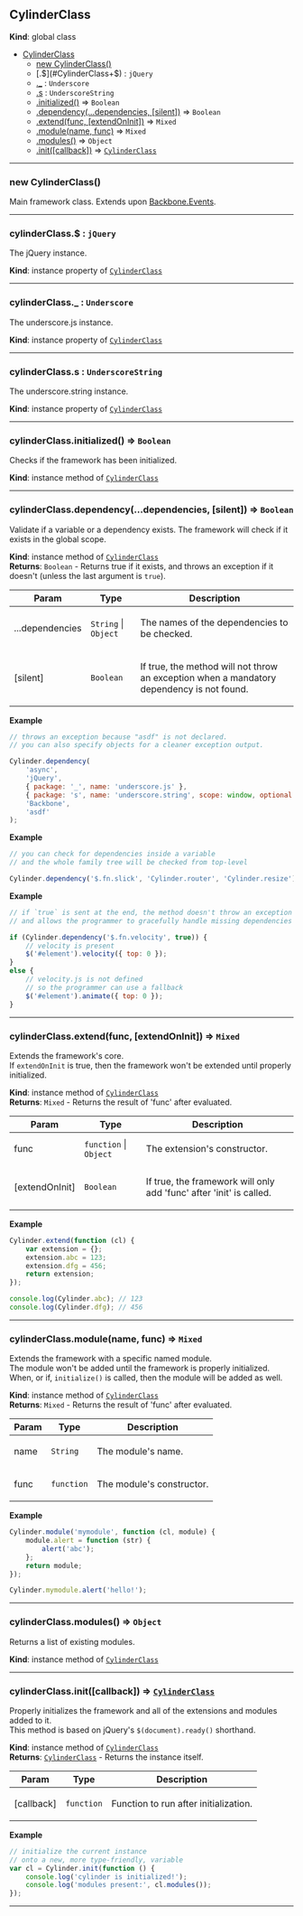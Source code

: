 <a name="CylinderClass"></a>

## CylinderClass
**Kind**: global class  

* [CylinderClass](#CylinderClass)
    * [new CylinderClass()](#new_CylinderClass_new)
    * [.$](#CylinderClass+$) : <code>jQuery</code>
    * [._](#CylinderClass+_) : <code>Underscore</code>
    * [.s](#CylinderClass+s) : <code>UnderscoreString</code>
    * [.initialized()](#CylinderClass+initialized) ⇒ <code>Boolean</code>
    * [.dependency(...dependencies, [silent])](#CylinderClass+dependency) ⇒ <code>Boolean</code>
    * [.extend(func, [extendOnInit])](#CylinderClass+extend) ⇒ <code>Mixed</code>
    * [.module(name, func)](#CylinderClass+module) ⇒ <code>Mixed</code>
    * [.modules()](#CylinderClass+modules) ⇒ <code>Object</code>
    * [.init([callback])](#CylinderClass+init) ⇒ <code>[CylinderClass](#CylinderClass)</code>


* * *

<a name="new_CylinderClass_new"></a>

### new CylinderClass()
Main framework class.Extends upon [Backbone.Events](http://backbonejs.org/#Events).


* * *

<a name="CylinderClass+$"></a>

### cylinderClass.$ : <code>jQuery</code>
The jQuery instance.

**Kind**: instance property of <code>[CylinderClass](#CylinderClass)</code>  

* * *

<a name="CylinderClass+_"></a>

### cylinderClass._ : <code>Underscore</code>
The underscore.js instance.

**Kind**: instance property of <code>[CylinderClass](#CylinderClass)</code>  

* * *

<a name="CylinderClass+s"></a>

### cylinderClass.s : <code>UnderscoreString</code>
The underscore.string instance.

**Kind**: instance property of <code>[CylinderClass](#CylinderClass)</code>  

* * *

<a name="CylinderClass+initialized"></a>

### cylinderClass.initialized() ⇒ <code>Boolean</code>
Checks if the framework has been initialized.

**Kind**: instance method of <code>[CylinderClass](#CylinderClass)</code>  

* * *

<a name="CylinderClass+dependency"></a>

### cylinderClass.dependency(...dependencies, [silent]) ⇒ <code>Boolean</code>
Validate if a variable or a dependency exists.The framework will check if it exists in the global scope.

**Kind**: instance method of <code>[CylinderClass](#CylinderClass)</code>  
**Returns**: <code>Boolean</code> - Returns true if it exists, and throws an exception if it doesn't (unless the last argument is <code>true</code>).  
<table>
  <thead>
    <tr>
      <th>Param</th><th>Type</th><th>Description</th>
    </tr>
  </thead>
  <tbody>
<tr>
    <td>...dependencies</td><td><code>String</code> | <code>Object</code></td><td><p>The names of the dependencies to be checked.</p>
</td>
    </tr><tr>
    <td>[silent]</td><td><code>Boolean</code></td><td><p>If true, the method will not throw an exception when a mandatory dependency is not found.</p>
</td>
    </tr>  </tbody>
</table>

**Example**  
```js
// throws an exception because "asdf" is not declared.// you can also specify objects for a cleaner exception output.Cylinder.dependency(    'async',    'jQuery',    { package: '_', name: 'underscore.js' },    { package: 's', name: 'underscore.string', scope: window, optional: true },    'Backbone',    'asdf');
```
**Example**  
```js
// you can check for dependencies inside a variable// and the whole family tree will be checked from top-levelCylinder.dependency('$.fn.slick', 'Cylinder.router', 'Cylinder.resize');
```
**Example**  
```js
// if `true` is sent at the end, the method doesn't throw an exception// and allows the programmer to gracefully handle missing dependenciesif (Cylinder.dependency('$.fn.velocity', true)) {    // velocity is present    $('#element').velocity({ top: 0 });}else {    // velocity.js is not defined    // so the programmer can use a fallback    $('#element').animate({ top: 0 });}
```

* * *

<a name="CylinderClass+extend"></a>

### cylinderClass.extend(func, [extendOnInit]) ⇒ <code>Mixed</code>
Extends the framework's core.<br />If <code>extendOnInit</code> is true, then the framework won't be extended until properly initialized.

**Kind**: instance method of <code>[CylinderClass](#CylinderClass)</code>  
**Returns**: <code>Mixed</code> - Returns the result of 'func' after evaluated.  
<table>
  <thead>
    <tr>
      <th>Param</th><th>Type</th><th>Description</th>
    </tr>
  </thead>
  <tbody>
<tr>
    <td>func</td><td><code>function</code> | <code>Object</code></td><td><p>The extension&#39;s constructor.</p>
</td>
    </tr><tr>
    <td>[extendOnInit]</td><td><code>Boolean</code></td><td><p>If true, the framework will only add &#39;func&#39; after &#39;init&#39; is called.</p>
</td>
    </tr>  </tbody>
</table>

**Example**  
```js
Cylinder.extend(function (cl) {    var extension = {};    extension.abc = 123;    extension.dfg = 456;    return extension;});console.log(Cylinder.abc); // 123console.log(Cylinder.dfg); // 456
```

* * *

<a name="CylinderClass+module"></a>

### cylinderClass.module(name, func) ⇒ <code>Mixed</code>
Extends the framework with a specific named module.<br />The module won't be added until the framework is properly initialized.When, or if, <code>initialize()</code> is called, then the module will be added as well.

**Kind**: instance method of <code>[CylinderClass](#CylinderClass)</code>  
**Returns**: <code>Mixed</code> - Returns the result of 'func' after evaluated.  
<table>
  <thead>
    <tr>
      <th>Param</th><th>Type</th><th>Description</th>
    </tr>
  </thead>
  <tbody>
<tr>
    <td>name</td><td><code>String</code></td><td><p>The module&#39;s name.</p>
</td>
    </tr><tr>
    <td>func</td><td><code>function</code></td><td><p>The module&#39;s constructor.</p>
</td>
    </tr>  </tbody>
</table>

**Example**  
```js
Cylinder.module('mymodule', function (cl, module) {    module.alert = function (str) {        alert('abc');    };    return module;});Cylinder.mymodule.alert('hello!');
```

* * *

<a name="CylinderClass+modules"></a>

### cylinderClass.modules() ⇒ <code>Object</code>
Returns a list of existing modules.

**Kind**: instance method of <code>[CylinderClass](#CylinderClass)</code>  

* * *

<a name="CylinderClass+init"></a>

### cylinderClass.init([callback]) ⇒ <code>[CylinderClass](#CylinderClass)</code>
Properly initializes the framework and all of the extensions and modules added to it.<br />This method is based on jQuery's <code>$(document).ready()</code> shorthand.

**Kind**: instance method of <code>[CylinderClass](#CylinderClass)</code>  
**Returns**: <code>[CylinderClass](#CylinderClass)</code> - Returns the instance itself.  
<table>
  <thead>
    <tr>
      <th>Param</th><th>Type</th><th>Description</th>
    </tr>
  </thead>
  <tbody>
<tr>
    <td>[callback]</td><td><code>function</code></td><td><p>Function to run after initialization.</p>
</td>
    </tr>  </tbody>
</table>

**Example**  
```js
// initialize the current instance// onto a new, more type-friendly, variablevar cl = Cylinder.init(function () {    console.log('cylinder is initialized!');    console.log('modules present:', cl.modules());});
```

* * *

